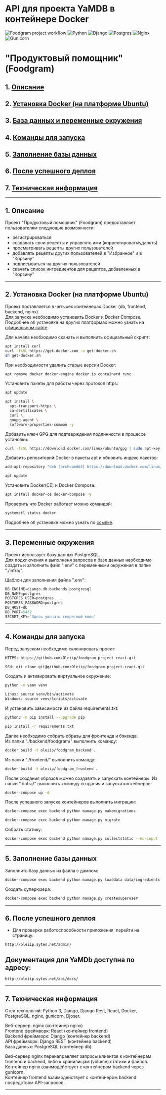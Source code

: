 # API для проекта YaMDB в контейнере Docker
![Foodgram project workflow](https://github.com/Oleiip/foodgram-project-react/actions/workflows/foodgram_workflow.yml/badge.svg)
![Python](https://img.shields.io/badge/Python-3.7.0-blue?style=for-the-badge&logo=python&logoColor=yellow)
![Django](https://img.shields.io/badge/Django-2.2.19-red?style=for-the-badge&logo=django&logoColor=blue)
![Postgres](https://img.shields.io/badge/Postgres-13.0-blueviolet?style=for-the-badge&logo=postgresql&logoColor=yellow)
![Nginx](https://img.shields.io/badge/NGINX-1.19.3-orange?style=for-the-badge&logo=nginx&logoColor=green)
![Gunicorn](https://img.shields.io/badge/Gunicorn-20.1.0-inactive?style=for-the-badge&logo=gunicorn&logoColor=white)

# "Продуктовый помощник" (Foodgram)

## 1. [Описание](#1)
## 2. [Установка Docker (на платформе Ubuntu)](#2)
## 3. [База данных и переменные окружения](#3)
## 4. [Команды для запуска](#4)
## 5. [Заполнение базы данных](#5)
## 6. [После успешного деплоя](#6)
## 7. [Техническая информация](#7)

---
## 1. Описание <a id=1></a>

Проект "Продуктовый помошник" (Foodgram) предоставляет пользователям следующие возможности:
  - регистрироваться
  - создавать свои рецепты и управлять ими (корректировать\удалять)
  - просматривать рецепты других пользователей
  - добавлять рецепты других пользователей в "Избранное" и в "Корзину"
  - подписываться на других пользователей
  - скачать список ингредиентов для рецептов, добавленных в "Корзину"

---
## 2. Установка Docker (на платформе Ubuntu) <a id=2></a>

Проект поставляется в четырех контейнерах Docker (db, frontend, backend, nginx).  
Для запуска необходимо установить Docker и Docker Compose.  
Подробнее об установке на других платформах можно узнать на [официальном сайте](https://docs.docker.com/engine/install/).

Для начала необходимо скачать и выполнить официальный скрипт:
```bash
apt install curl
curl -fsSL https://get.docker.com -o get-docker.sh
sh get-docker.sh
```

При необходимости удалить старые версии Docker:
```bash
apt remove docker docker-engine docker.io containerd runc 
```

Установить пакеты для работы через протокол https:
```bash
apt update
```
```bash
apt install \
  apt-transport-https \
  ca-certificates \
  curl \
  gnupg-agent \
  software-properties-common -y 
```

Добавить ключ GPG для подтверждения подлинности в процессе установки:
```bash
curl -fsSL https://download.docker.com/linux/ubuntu/gpg | sudo apt-key add -
```

Добавить репозиторий Docker в пакеты apt и обновить индекс пакетов:
```bash
add-apt-repository "deb [arch=amd64] https://download.docker.com/linux/ubuntu $(lsb_release -cs) stable" 
```
```bash
apt update
```

Установить Docker(CE) и Docker Compose:
```bash
apt install docker-ce docker-compose -y
```

Проверить что  Docker работает можно командой:
```bash
systemctl status docker
```

Подробнее об установке можно узнать по [ссылке](https://docs.docker.com/engine/install/ubuntu/).

---
## 3. Переменные окружения <a id=3></a>

Проект использует базу данных PostgreSQL.  
Для подключения и выполненя запросов к базе данных необходимо создать и заполнить файл ".env" с переменными окружения в папке "./infra/".

Шаблон для заполнения файла ".env":
```python
DB_ENGINE=django.db.backends.postgresql
DB_NAME=postgres
POSTGRES_USER=postgres
POSTGRES_PASSWORD=postgres
DB_HOST=db
DB_PORT=5432
SECRET_KEY='Здесь указать секретный ключ'
```

---
## 4. Команды для запуска <a id=4></a>

Перед запуском необходимо склонировать проект:
```bash
HTTPS: https://github.com/Oleiip/foodgram-project-react.git

SSH: git clone git@github.com:Oleiip/foodgram-project-react.git
```

Cоздать и активировать виртуальное окружение:
```bash
python -m venv venv
```
```bash
Linux: source venv/bin/activate
Windows: source venv/Scripts/activate
```

И установить зависимости из файла requirements.txt:
```bash
python3 -m pip install --upgrade pip
```
```bash
pip install -r requirements.txt
```
Далее необходимо собрать образы для фронтенда и бэкенда.  
Из папки "./backend/foodgram/" выполнить команду:
```bash
docker build -t oleiip/foodgram_backend .
```

Из папки "./frontend/" выполнить команду:
```bash
docker build -t oleiip/foodgram_frontend .
```

После создания образов можно создавать и запускать контейнеры.
Из папки "./infra/" выполнить команду создания и запуска контейнеров:
```bash
docker-compose up -d
```

После успешного запуска контейнеров выполнить миграции:
```bash
docker-compose exec backend python manage.py makemigrations
```
```bash
docker-compose exec backend python manage.py migrate
```

Собрать статику:
```bash
docker-compose exec backend python manage.py collectstatic --no-input 
```

---
## 5. Заполнение базы данных <a id=5></a>

Заполнить базу данных из файла с дампом:
```bash
docker-compose exec backend python manage.py loaddata data/ingredients.json

```
Создать суперюзера:
```bash
docker-compose exec backend python manage.py createsuperuser
```

---
## 6. После успешного деплоя <a id=6></a>

* Для проверки работоспособности приложения, перейти на страницу:
```
http://oleiip.sytes.net/admin/
```
## Документация для YaMDb доступна по адресу:
```
http://oleiip.sytes.net/api/docs/
```
---
## 7. Техническая информация <a id=7></a>

Стек технологий: Python 3, Django, Django Rest, React, Docker, PostgreSQL, nginx, gunicorn, Djoser.

Веб-сервер: nginx (контейнер nginx)  
Frontend фреймворк: React (контейнер frontend)  
Backend фреймворк: Django (контейнер backend)  
API фреймворк: Django REST (контейнер backend)  
База данных: PostgreSQL (контейнер db)

Веб-сервер nginx перенаправляет запросы клиентов к контейнерам frontend и backend, либо к хранилищам (volume) статики и файлов.  
Контейнер nginx взаимодействует с контейнером backend через gunicorn.  
Контейнер frontend взаимодействует с контейнером backend посредством API-запросов.

---
